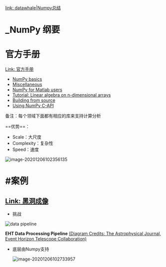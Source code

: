 [link: datawhale|Numpy总结](https://github.com/datawhalechina/team-learning-program/tree/master/IntroductionToNumpy)

# _NumPy 纲要

# 官方手册

[Link: 官方手册](https://numpy.org/doc/stable/user/tutorials_index.html)

- [NumPy basics](https://numpy.org/doc/stable/user/basics.html)
- [Miscellaneous](https://numpy.org/doc/stable/user/misc.html)
- [NumPy for Matlab users](https://numpy.org/doc/stable/user/numpy-for-matlab-users.html)
- [Tutorial: Linear algebra on n-dimensional arrays](https://numpy.org/doc/stable/user/tutorial-svd.html)
- [Building from source](https://numpy.org/doc/stable/user/building.html)
- [Using NumPy C-API](https://numpy.org/doc/stable/user/c-info.html)



备注：每个领域下面都有相应的库来支持计算分析

==优势==：

- Scale：大尺度
- Complexity：复杂性
- Speed：速度



![image-20201206102356135](https://cdn.jsdelivr.net/gh/DaiDuncan/PicUploader/img/20201206102356.png)

# #案例

## [Link: 黑洞成像](https://numpy.org/case-studies/blackhole-image/)

- 挑战

![data pipeline](https://numpy.org/images/content_images/cs/dataprocessbh.png)

**EHT Data Processing Pipeline** [(Diagram Credits: The Astrophysical Journal, Event Horizon Telescope Collaboration)](https://iopscience.iop.org/article/10.3847/2041-8213/ab0c57)



- 底层由Numpy支持

  ![image-20201206102733957](https://cdn.jsdelivr.net/gh/DaiDuncan/PicUploader/img/20201206102734.png)